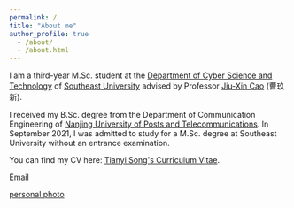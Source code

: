 ```yaml
---
permalink: /
title: "About me"
author_profile: true
  - /about/
  - /about.html
---
```


I am a third-year M.Sc. student at the [Department of Cyber Science and Technology](https://cyber.seu.edu.cn/) of [Southeast University](https://www.seu.edu.cn/) advised by Professor [Jiu-Xin Cao](https://cyber.seu.edu.cn/_s303/_t1536/cjx/list.psp) (曹玖新).


I received my B.Sc. degree from the Department of Communication Engineering of [Nanjing University of Posts and Telecommunications](https://www.njupt.edu.cn/). In September 2021, I was admitted to study for a M.Sc. degree at Southeast University without an entrance examination.

You can find my CV here: [Tianyi Song's Curriculum Vitae](../assets/Curriculum_Vitae.pdf.pdf).


[Email](mailto:220215382@seu.edu.cn) 

[personal photo](../images/sty.png)




